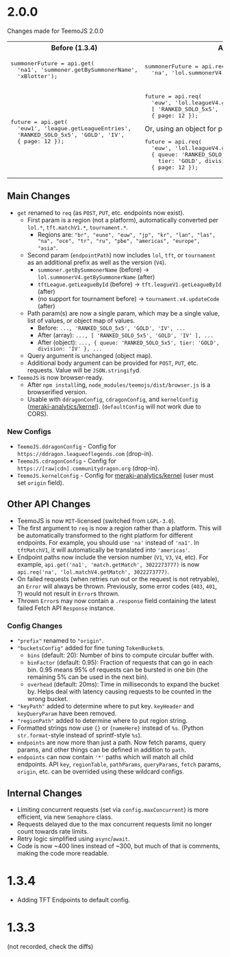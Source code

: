 # 2.0.0

Changes made for TeemoJS 2.0.0

<table>
<tr><th>Before (1.3.4)</th><th>After (2.0.0)</th></tr>
<tr></tr>
<tr><td><pre lang="javascript">
summonerFuture = api.get(
  'na1', 'summoner.getBySummonerName',
  'xBlotter');
</pre></td>
<td><pre lang="javascript">
summonerFuture = api.req(
  'na', 'lol.summonerV4.getBySummonerName', 'xBlotter');
</pre></td></tr>
<tr></tr>
<tr><td><pre lang="javascript">
future = api.get(
  'euw1', 'league.getLeagueEntries',
  'RANKED_SOLO_5x5', 'GOLD', 'IV',
  { page: 12 });
</pre></td>
<td><pre lang="javascript">
future = api.req(
  'euw', 'lol.leagueV4.getLeagueEntries',
  [ 'RANKED_SOLO_5x5', 'GOLD', 'IV' ],
  { page: 12 });
</pre>Or, using an object for path params:
<pre lang="javascript">
future = api.req(
  'euw', 'lol.leagueV4.getLeagueEntries',
  { queue: 'RANKED_SOLO_5x5',
    tier: 'GOLD', division: 'IV' },
  { page: 12 });
</pre></td></tr>
</table>

## Main Changes
* `get` renamed to `req` (as `POST`, `PUT`, etc. endpoints now exist).
  * First param is a region (not a platform), automatically converted per `lol.*`, `tft.matchV1.*`, `tournament.*`.
    * Regions are: `"br", "eune", "euw", "jp", "kr", "lan", "las", "na", "oce", "tr", "ru", "pbe", "americas", "europe", "asia"`.
  * Second param (`endpointPath`) now includes `lol`, `tft`, or `tournament` as an additional prefix as well as the
    version (`V4`).
    * `summoner.getBySummonerName` (before) -> `lol.summonerV4.getBySummonerName` (after)
    * `tftLeague.getLeagueById` (before) -> `tft.leagueV1.getLeagueById` (after)
    * (no support for tournament before) -> `tournament.v4.updateCode` (after)
  * Path param(s) are now a single param, which may be a single value, list of values, or object map of values.
    * Before: `..., 'RANKED_SOLO_5x5', 'GOLD', 'IV', ...`
    * After (array):  `..., [ 'RANKED_SOLO_5x5', 'GOLD', 'IV' ], ...`
    * After (object): `..., { queue: 'RANKED_SOLO_5x5', tier: 'GOLD', division: 'IV' }, ...`
  * Query argument is unchanged (object map).
  * Additional body argument can be provided for `POST`, `PUT`, etc. requests. Value will be `JSON.stringify`d.
* `TeemoJS` is now browser-ready.
  * After `npm install`ing, `node_modules/teemojs/dist/browser.js` is a browserified version.
  * Usable with `ddragonConfig`, `cdragonConfig`, and `kernelConfig`
    ([meraki-analytics/kernel](https://github.com/meraki-analytics/kernel)). (`defaultConfig` will not work due to CORS).

### New Configs
* `TeemoJS.ddragonConfig` - Config for `https://ddragon.leagueoflegends.com` (drop-in).
* `TeemoJS.cdragonConfig` - Config for `https://[raw|cdn].communitydragon.org` (drop-in).
* `TeemoJS.kernelConfig` - Config for [meraki-analytics/kernel](https://github.com/meraki-analytics/kernel) (user must
  set `origin` field).

## Other API Changes
* TeemoJS is now `MIT`-licensed (switched from `LGPL-3.0`).
* The first argument to `req` is now a region rather than a platform. This will be automatically transformed to the
  right platform for different endpoints. For example, you should use `'na'` instead of `'na1'`. In `tftMatchV1`, it
  will automatically be translated into `'americas'`.
* Endpoint paths now include the version number (`V1`, `V3`, `V4`, etc).
  For example, `api.get('na1', 'match.getMatch', 3022273777)` is now `api.req('na', 'lol.matchV4.getMatch', 3022273777)`.
* On failed requests (when retries run out or the request is not retryable),
  an `Error` will always be thrown. Previously, some error codes (`403`, `401`, ?) would not result in `Error`s thrown.
* Thrown `Error`s may now contain a `.response` field containing the latest failed Fetch API `Response` instance.

### Config Changes
* `"prefix"` renamed to `"origin"`.
* `"bucketsConfig"` added for fine tuning `TokenBucket`s.
  * `bins` (default: 20): Number of bins to compute circular buffer with.
  * `binFactor` (default: 0.95): Fraction of requests that can go in each bin. 0.95 means 95% of requests can be bursted
    in one bin (the remaining 5% can be used in the next bin).
  * `overhead` (default: 20ms): Time in milliseconds to expand the bucket by. Helps deal with latency causing requests
    to be counted in the wrong bucket.
* `"keyPath"` added to determine where to put key. `keyHeader` and `keyQueryParam` have been removed.
* `"regionPath"` added to determine where to put region string.
* Formatted strings now use `{}` or `{nameHere}` instead of `%s`.
  (Python `str.format`-style instead of sprintf-style `%s`).
* `endpoints` are now more than just a path. Now fetch params,
  query params, and other things can be defined in addition to `path`.
* `endpoints` can now contain `'*'` paths which will match all child endpoints. API `key`, `regionTable`, `pathParams`,
  `queryParams`, `fetch` params, `origin`, etc. can be overrided using these wildcard configs.

## Internal Changes

* Limiting concurrent requests (set via `config.maxConcurrent`) is more efficient, via new `Semaphore` class.
* Requests delayed due to the max concurrent requests limit no longer count towards rate limits.
* Retry logic simplified using `async`/`await`.
* Code is now ~400 lines instead of ~300, but much of that is comments, making the code more readable.

# 1.3.4

* Adding TFT Endpoints to default config.

# 1.3.3

(not recorded, check the diffs)
